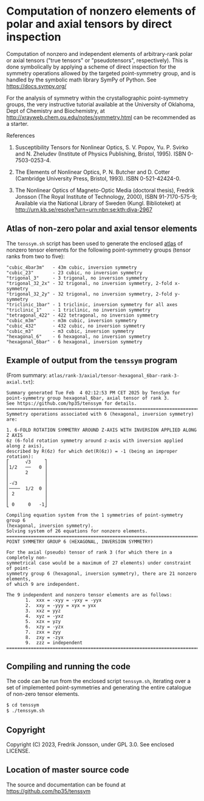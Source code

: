 # Computation of nonzero elements of polar and axial tensors by direct inspection

Computation of nonzero and independent elements of arbitrary-rank polar or
axial tensors ("true tensors" or "pseudotensors", respectively). This is done
symbolically by applying a scheme of direct inspection for the symmetry
operations allowed by the targeted point-symmetry group, and is handled by
the symbolic math library SymPy of Python. See https://docs.sympy.org/

For the analysis of symmetry within the crystallographic point-symmetry groups,
the very instructive tutorial available at the University of Oklahoma, Dept of
Chemistry and Biochemistry, at http://xrayweb.chem.ou.edu/notes/symmetry.html
can be recommended as a starter.

References

  1. Susceptibility Tensors for Nonlinear Optics, S. V. Popov, Yu. P. Svirko
     and N. Zheludev (Institute of Physics Publishing, Bristol, 1995).
     ISBN 0-7503-0253-4.

  2. The Elements of Nonlinear Optics, P. N. Butcher and D. Cotter
     (Cambridge University Press, Bristol, 1993). ISBN 0-521-42424-0.

  3. The Nonlinear Optics of Magneto-Optic Media (doctoral thesis),
     Fredrik Jonsson (The Royal Institute of Technology, 2000),
     ISBN 91-7170-575-9; Available via the National Library of Sweden (Kungl.
     Biblioteket) at http://urn.kb.se/resolve?urn=urn:nbn:se:kth:diva-2967

## Atlas of non-zero polar and axial tensor elements

The `tenssym.sh` script has been used to generate the enclosed [atlas](./atlas/)
of nonzero tensor elements for the following point-symmetry groups (tensor
ranks from two to five):

    "cubic_4bar3m"   - 43m cubic, inversion symmetry
    "cubic_23"       - 23 cubic, no inversion symmetry
    "trigonal_3"     - 3 trigonal, no inversion symmetry
    "trigonal_32_2x" - 32 trigonal, no inversion symmetry, 2-fold x-symmetry
    "trigonal_32_2y" - 32 trigonal, no inversion symmetry, 2-fold y-symmetry
    "triclinic_1bar" - 1 triclinic, inversion symmetry for all axes
    "triclinic_1"    - 1 triclinic, no inversion symmetry
    "tetragonal_422" - 422 tetragonal, no inversion symmetry
    "cubic_m3m"      - m3m cubic, inversion symmetry
    "cubic_432"      - 432 cubic, no inversion symmetry
    "cubic_m3"       - m3 cubic, inversion symmetry
    "hexagonal_6"    - 6 hexagonal, no inversion symmetry
    "hexagonal_6bar" - 6 hexagonal, inversion symmetry

## Example of output from the `tenssym` program

(From summary: `atlas/rank-3/axial/tensor-hexagonal_6bar-rank-3-axial.txt`):

```text
Summary generated Tue Feb  4 02:12:53 PM CET 2025 by TensSym for
point-symmetry group hexagonal_6bar, axial tensor of rank 3.
See https://github.com/hp35/tenssym for details.
================================================================================
Symmetry operations associated with 6 (hexagonal, inversion symmetry) are:

1. 6-FOLD ROTATION SYMMETRY AROUND Z-AXIS WITH INVERSION APPLIED ALONG Z AXIS
6z (6-fold rotation symmetry around z-axis with inversion applied along z axis),
described by R(6z) for which det(R(6z)) = -1 (being an improper rotation):
⎡      √3     ⎤
⎢1/2   ──   0 ⎥
⎢      2      ⎥
⎢             ⎥
⎢-√3          ⎥
⎢────  1/2  0 ⎥
⎢ 2           ⎥
⎢             ⎥
⎣ 0     0   -1⎦

Compiling equation system from the 1 symmetries of point-symmetry group 6
(hexagonal, inversion symmetry).
Solving system of 26 equations for nonzero elements.
================================================================================
POINT SYMMETRY GROUP 6 (HEXAGONAL, INVERSION SYMMETRY)

For the axial (pseudo) tensor of rank 3 (for which there in a completely non-
symmetrical case would be a maximum of 27 elements) under constraint of point-
symmetry group 6 (hexagonal, inversion symmetry), there are 21 nonzero elements,
of which 9 are independent.

The 9 independent and nonzero tensor elements are as follows:
       1.  xxx = -xyy = -yxy = -yyx
       2.  xxy = -yyy = xyx = yxx
       3.  xxz = yyz
       4.  xyz = -yxz
       5.  xzx = yzy
       6.  xzy = -yzx
       7.  zxx = zyy
       8.  zxy = -zyx
       9.  zzz = independent
================================================================================
```

## Compiling and running the code

The code can be run from the enclosed script `tenssym.sh`, iterating over a
set of implemented point-symmetries and generating the entire catalogue of
non-zero tensor elements.

```bash
$ cd tenssym
$ ./tenssym.sh
```

## Copyright
Copyright (C) 2023, Fredrik Jonsson, under GPL 3.0. See enclosed LICENSE.

## Location of master source code
The source and documentation can be found at https://github.com/hp35/tenssym
